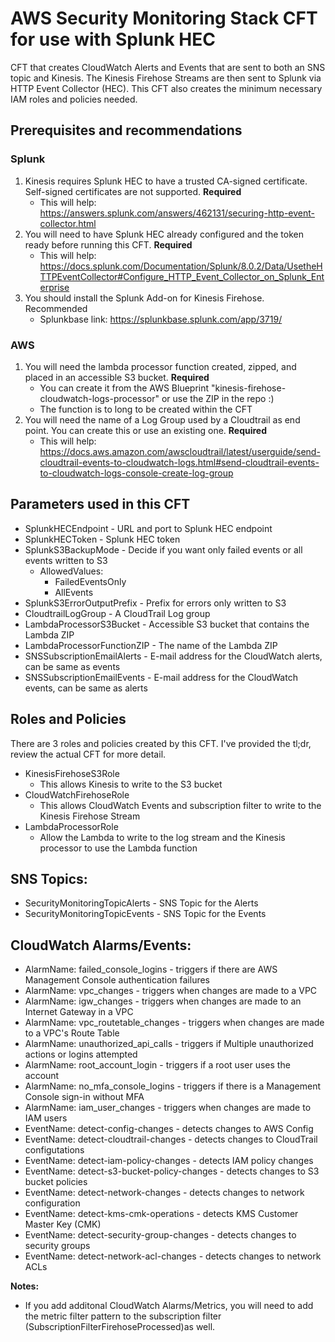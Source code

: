 # AWS Security Monitoring Stack CFT for use with Splunk HEC
CFT that creates CloudWatch Alerts and Events that are sent to both an SNS topic and Kinesis. The Kinesis Firehose Streams are then sent to Splunk via HTTP Event Collector (HEC). This CFT also creates the minimum necessary IAM roles and policies needed.

## Prerequisites and recommendations
### Splunk
1. Kinesis requires Splunk HEC to have a trusted CA-signed certificate. Self-signed certificates are not supported. **Required**
    - This will help: https://answers.splunk.com/answers/462131/securing-http-event-collector.html
2. You will need to have Splunk HEC already configured and the token ready before running this CFT. **Required**
    - This will help: https://docs.splunk.com/Documentation/Splunk/8.0.2/Data/UsetheHTTPEventCollector#Configure_HTTP_Event_Collector_on_Splunk_Enterprise
3. You should install the Splunk Add-on for Kinesis Firehose. Recommended
    - Splunkbase link: https://splunkbase.splunk.com/app/3719/

### AWS
1. You will need the lambda processor function created, zipped, and placed in an accessible S3 bucket. **Required**
    - You can create it from the AWS Blueprint "kinesis-firehose-cloudwatch-logs-processor" or use the ZIP in the repo :)
    - The function is to long to be created within the CFT
2. You will need the name of a Log Group used by a Cloudtrail as end point. You can create this or use an existing one. **Required**
    - This will help: https://docs.aws.amazon.com/awscloudtrail/latest/userguide/send-cloudtrail-events-to-cloudwatch-logs.html#send-cloudtrail-events-to-cloudwatch-logs-console-create-log-group


## Parameters used in this CFT
- SplunkHECEndpoint - URL and port to Splunk HEC endpoint
- SplunkHECToken - Splunk HEC token
- SplunkS3BackupMode - Decide if you want only failed events or all events written to S3
    - AllowedValues: 
        - FailedEventsOnly
        - AllEvents
- SplunkS3ErrorOutputPrefix - Prefix for errors only written to S3
- CloudtrailLogGroup - A CloudTrail Log group
- LambdaProcessorS3Bucket - Accessible S3 bucket that contains the Lambda ZIP
- LambdaProcessorFunctionZIP - The name of the Lambda ZIP
- SNSSubscriptionEmailAlerts - E-mail address for the CloudWatch alerts, can be same as events
- SNSSubscriptionEmailEvents - E-mail address for the CloudWatch events, can be same as alerts

## Roles and Policies
There are 3 roles and policies created by this CFT. I've provided the tl;dr, review the actual CFT for more detail.
- KinesisFirehoseS3Role
    - This allows Kinesis to write to the S3 bucket
- CloudWatchFirehoseRole
    - This allows CloudWatch Events and subscription filter to write to the Kinesis Firehose Stream
- LambdaProcessorRole
    - Allow the Lambda to write to the log stream and the Kinesis processor to use the Lambda function

## SNS Topics: 
 - SecurityMonitoringTopicAlerts - SNS Topic for the Alerts
 - SecurityMonitoringTopicEvents - SNS Topic for the Events

## CloudWatch Alarms/Events:
- AlarmName: failed_console_logins - triggers if there are AWS Management Console authentication failures
- AlarmName: vpc_changes - triggers when changes are made to a VPC
- AlarmName: igw_changes - triggers when changes are made to an Internet Gateway in a VPC
- AlarmName: vpc_routetable_changes - triggers when changes are made to a VPC's Route Table
- AlarmName: unauthorized_api_calls - triggers if Multiple unauthorized actions or logins attempted
- AlarmName: root_account_login - triggers if a root user uses the account
- AlarmName: no_mfa_console_logins - triggers if there is a Management Console sign-in without MFA
- AlarmName: iam_user_changes - triggers when changes are made to IAM users
- EventName: detect-config-changes - detects changes to AWS Config
- EventName: detect-cloudtrail-changes - detects changes to CloudTrail configutations
- EventName: detect-iam-policy-changes - detects IAM policy changes
- EventName: detect-s3-bucket-policy-changes - detects changes to S3 bucket policies
- EventName: detect-network-changes - detects changes to network configuration
- EventName: detect-kms-cmk-operations - detects KMS Customer Master Key (CMK)
- EventName: detect-security-group-changes - detects changes to security groups
- EventName: detect-network-acl-changes - detects changes to network ACLs

**Notes:**
 - If you add additonal CloudWatch Alarms/Metrics, you will need to add the metric filter pattern to the 
 subscription filter (SubscriptionFilterFirehoseProcessed)as well.